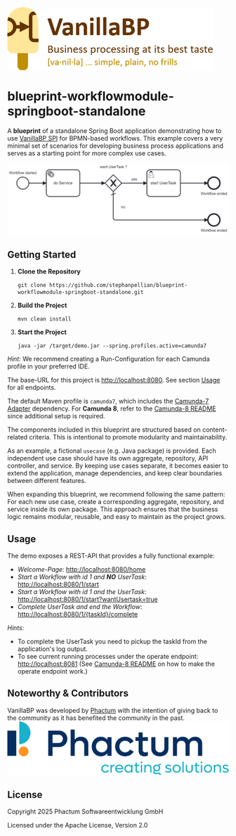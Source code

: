 ![VanillaBP](readme/vanillabp-headline.png)

# blueprint-workflowmodule-springboot-standalone

A **blueprint** of a standalone Spring Boot application demonstrating how to use [VanillaBP SPI](https://github.com/vanillabp/spi-for-java) for BPMN-based workflows. This example covers a very minimal set of scenarios for developing business process applications and serves as a starting point for more complex use cases.

![demo.bpmn](readme/Standalone_BPMN_Process.png)

## Getting Started

1. **Clone the Repository**
   ```shell
   git clone https://github.com/stephanpellian/blueprint-workflowmodule-springboot-standalone.git
    ```
2. **Build the Project**
   ```shell
   mvn clean install
    ```
3. **Start the Project**
   ```shell
   java -jar /target/demo.jar --spring.profiles.active=camunda7
   ```
*Hint:* We recommend creating a Run-Configuration for each Camunda profile in your preferred IDE.


The base-URL for this project is [http://localhost:8080](http://localhost:8080). See section [Usage](#usage) for all endpoints.

The default Maven profile is `camunda7`, which includes the [Camunda-7 Adapter](https://github.com/camunda-community-hub/vanillabp-camunda7-adapter) dependency.
For **Camunda 8**, refer to the [Camunda-8 README](https://github.com/vanillabp/blueprint-workflowmodule-springboot-standalone/blob/wip/Camunda8_README.md) since additional setup is required.

The components included in this blueprint are structured based on content-related criteria.
This is intentional to promote modularity and maintainability.

As an example, a fictional `usecase` (e.g. Java package) is provided. Each independent use case should have its own aggregate, repository, API controller, and service.
By keeping use cases separate, it becomes easier to extend the application, manage dependencies, and keep clear boundaries between different features.

When expanding this blueprint, we recommend following the same pattern:
For each new use case, create a corresponding aggregate, repository, and service inside its own package.
This approach ensures that the business logic remains modular, reusable, and easy to maintain as the project grows.

## Usage

The demo exposes a REST-API that provides a fully functional example:

* *Welcome-Page:*  [http://localhost:8080/home](http://localhost:8080/home)
* *Start a Workflow with id 1 and **NO** UserTask*: [http://localhost:8080/1/start](http://localhost:8080/1/start)
* *Start a Workflow with id 1 and the UserTask*: [http://localhost:8080/1/start?wantUsertask=true](http://localhost:8080/1/start?wantUsertask=true)
* *Complete UserTask and end the Workflow*: [http://localhost:8080/1/{taskId}/complete](http://localhost:8080/1/{taskId})

*Hints:*
- To complete the UserTask you need to pickup the taskId from the application's log output.
- To see current running processes under the operate endpoint: [http://localhost:8081](http://localhost:8081)
(See [Camunda-8 README](https://github.com/vanillabp/blueprint-workflowmodule-springboot-standalone/blob/wip/Camunda8_README.md#setup-instructions) on how to make the operate endpoint work.)

##

## Noteworthy & Contributors

VanillaBP was developed by [Phactum](https://www.phactum.at) with the intention of giving back to the community as it has benefited the community in the past.\
![Phactum](readme/phactum.png)

## License

Copyright 2025 Phactum Softwareentwicklung GmbH

Licensed under the Apache License, Version 2.0
